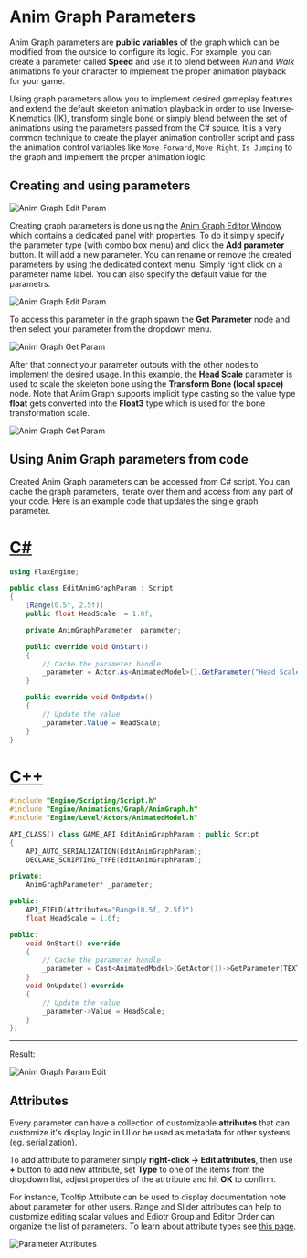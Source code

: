# Anim Graph Parameters

Anim Graph parameters are **public variables** of the graph which can be modified from the outside to configure its logic.
For example, you can create a parameter called **Speed** and use it to blend between *Run* and *Walk* animations fo your character to implement the proper animation playback for your game.

Using graph parameters allow you to implement desired gameplay features and extend the default skeleton animation playback in order to use Inverse-Kinematics (IK), transform single bone or simply blend between the set of animations using the parameters passed from the C# source. It is a very common technique to create the player animation controller script and pass the animation control variables like `Move Forward`, `Move Right`, `Is Jumping` to the graph and implement the proper animation logic.

## Creating and using parameters

![Anim Graph Edit Param](../tutorials/media/add-param-button.jpg)

Creating graph parameters is done using the [Anim Graph Editor Window](interface.md) which contains a dedicated panel with properties.
To do it simply specify the parameter type (with combo box menu) and click the **Add parameter** button. It will add a new parameter. You can rename or remove the created parameters by using the dedicated context menu. Simply right click on a parameter name label. You can also specify the default value for the parametrs.

![Anim Graph Edit Param](../tutorials/media/anim-param-edit.jpg)

To access this parameter in the graph spawn the **Get Parameter** node and then select your parameter from the dropdown menu.

![Anim Graph Get Param](../tutorials/media/get-param-node-add.jpg)

After that connect your parameter outputs with the other nodes to implement the desired usage. In this example, the **Head Scale** parameter is used to scale the skeleton bone using the **Transform Bone (local space)** node. Note that Anim Graph supports implicit type casting so the value type **float** gets converted into the **Float3** type which is used for the bone transformation scale.

![Anim Graph Get Param](../tutorials/media/get-param-node-use.png)

## Using Anim Graph parameters from code

Created Anim Graph parameters can be accessed from C# script. You can cache the graph parameters, iterate over them and access from any part of your code. Here is an example code that updates the single graph parameter.

# [C#](#tab/code-csharp)
```cs
using FlaxEngine;

public class EditAnimGraphParam : Script
{
	[Range(0.5f, 2.5f)]
	public float HeadScale  = 1.0f;

	private AnimGraphParameter _parameter;

	public override void OnStart()
	{
		// Cache the parameter handle
		_parameter = Actor.As<AnimatedModel>().GetParameter("Head Scale");
	}

	public override void OnUpdate()
	{
		// Update the value
		_parameter.Value = HeadScale;
	}
}
```
# [C++](#tab/code-cpp)
```cpp
#include "Engine/Scripting/Script.h"
#include "Engine/Animations/Graph/AnimGraph.h"
#include "Engine/Level/Actors/AnimatedModel.h"

API_CLASS() class GAME_API EditAnimGraphParam : public Script
{
    API_AUTO_SERIALIZATION(EditAnimGraphParam);
    DECLARE_SCRIPTING_TYPE(EditAnimGraphParam);

private:
    AnimGraphParameter* _parameter;

public:
    API_FIELD(Attributes="Range(0.5f, 2.5f)")
    float HeadScale = 1.0f;

public:
    void OnStart() override
    {
        // Cache the parameter handle
        _parameter = Cast<AnimatedModel>(GetActor())->GetParameter(TEXT("Head Scale"));
    }
    void OnUpdate() override
    {
        // Update the value
        _parameter->Value = HeadScale;
    }
};
```
***

Result:

![Anim Graph Param Edit](../tutorials/media/edit-anim-graph-param-code.gif)

## Attributes

Every parameter can have a collection of customizable **attributes** that can customize it's display logic in UI or be used as metadata for other systems (eg. serialization).

To add attribute to parameter simply **right-click -> Edit attributes**, then use **+** button to add new attribute, set **Type** to one of the items from the dropdown list, adjust properties of the atrtribute and hit **OK** to confirm.

For instance, Tooltip Attribute can be used to display documentation note about parameter for other users. Range and Slider attributes can help to customize editing scalar values and Ediotr Group and Editor Order can organize the list of parameters. To learn about attribute types see [this page](../../scripting/attributes.md).

![Parameter Attributes](media/parameter-attribute.png)
